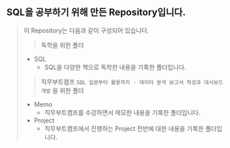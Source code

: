 ## SQL을 공부하기 위해 만든 Repository입니다.

> 이 Repository는 다음과 같이 구성되어 있습니다.
>
> > 독학을 위한 폴더
>
> - SQL
>   - SQL을 다양한 책으로 독학한 내용을 기록한 폴더입니다.
>
> > 직무부트캠프 `SQL 입문부터 활용까지 - 데이터 분석 보고서 작성과 대시보드 개발` 을 위한 폴더
>
> - Memo
>   - 직무부트캠프를 수강하면서 메모한 내용을 기록한 폴더입니다.
> - Project
>   - 직무부트캠프에서 진행하는 Project 전반에 대한 내용을 기록한 폴더입니다.